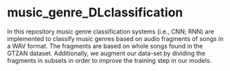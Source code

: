 # music_genre_DLclassification
 In this repository music genre classification systems (i.e., CNN; RNN) are implemented to classify music genres based on audio fragments of songs in a WAV format. The fragments are based on whole songs found in the GTZAN dataset. Additionally, we augment our data-set by dividing the fragments in subsets in order to improve the training step in our models.
